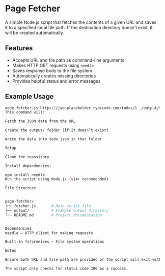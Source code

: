 # Page Fetcher

A simple Node.js script that fetches the contents of a given URL and saves it to a specified local file path. If the destination directory doesn't exist, it will be created automatically.

## Features

- Accepts URL and file path as command-line arguments
- Makes HTTP GET requests using `needle`
- Saves response body to the file system
- Automatically creates missing directories
- Provides helpful status and error messages

## Example Usage

```bash
node fetcher.js https://jsonplaceholder.typicode.com/todos/1 ./output/todo.json
This command will:

Fetch the JSON data from the URL

Create the output/ folder (if it doesn’t exist)

Write the data into todo.json in that folder

Setup

Clone the repository

Install dependencies:

npm install needle
Run the script using Node.js (v14+ recommended)

File Structure


page-fetcher/
├── fetcher.js       # Main script file
├── output/          # Example output directory
└── README.md        # Project documentation


Dependencies
needle – HTTP client for making requests

Built-in fs/promises – File system operations

Notes

Ensure both URL and file path are provided or the script will exit with usage instructions.

The script only checks for status code 200 as a success.